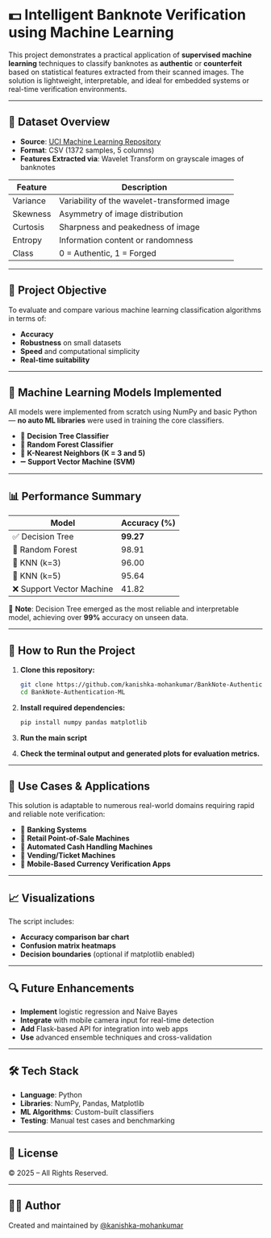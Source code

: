 # 💵 Intelligent Banknote Verification using Machine Learning

This project demonstrates a practical application of **supervised machine learning** techniques to classify banknotes as **authentic** or **counterfeit** based on statistical features extracted from their scanned images. The solution is lightweight, interpretable, and ideal for embedded systems or real-time verification environments.

---

## 📁 Dataset Overview

- **Source**: [UCI Machine Learning Repository](https://archive.ics.uci.edu/ml/datasets/banknote+authentication)  
- **Format**: CSV (1372 samples, 5 columns)  
- **Features Extracted via**: Wavelet Transform on grayscale images of banknotes

| Feature        | Description                                   |
|----------------|-----------------------------------------------|
| Variance       | Variability of the wavelet-transformed image  |
| Skewness       | Asymmetry of image distribution               |
| Curtosis       | Sharpness and peakedness of image             |
| Entropy        | Information content or randomness             |
| Class          | 0 = Authentic, 1 = Forged                     |

---

## 🧠 Project Objective

To evaluate and compare various machine learning classification algorithms in terms of:
- **Accuracy**
- **Robustness** on small datasets
- **Speed** and computational simplicity
- **Real-time suitability**

---

## 🤖 Machine Learning Models Implemented

All models were implemented from scratch using NumPy and basic Python — **no auto ML libraries** were used in training the core classifiers.

- 🌳 **Decision Tree Classifier**  
- 🌲 **Random Forest Classifier**  
- 📍 **K-Nearest Neighbors (K = 3 and 5)**  
- ➖ **Support Vector Machine (SVM)**

---

## 📊 Performance Summary

| Model                    | Accuracy (%) |
|-------------------------|--------------|
| ✅ Decision Tree         | **99.27**    |
| 🌲 Random Forest         | 98.91        |
| 📍 KNN (k=3)             | 96.00        |
| 📍 KNN (k=5)             | 95.64        |
| ❌ Support Vector Machine| 41.82        |

📌 **Note**: Decision Tree emerged as the most reliable and interpretable model, achieving over **99%** accuracy on unseen data.

---

## 🧪 How to Run the Project

1. **Clone this repository:**
   ```bash
   git clone https://github.com/kanishka-mohankumar/BankNote-Authentication-ML.git
   cd BankNote-Authentication-ML
   ```

2. **Install required dependencies:**
   ```bash
   pip install numpy pandas matplotlib
   ```

3. **Run the main script**
 

4. **Check the terminal output and generated plots for evaluation metrics.**

---

## 📌 Use Cases & Applications

This solution is adaptable to numerous real-world domains requiring rapid and reliable note verification:

- 🏦 **Banking Systems**
- 🏪 **Retail Point-of-Sale Machines**
- 🤖 **Automated Cash Handling Machines**
- 🎫 **Vending/Ticket Machines**
- 📱 **Mobile-Based Currency Verification Apps**

---

## 📈 Visualizations

The script includes:
- **Accuracy comparison bar chart**
- **Confusion matrix heatmaps**
- **Decision boundaries** (optional if matplotlib enabled)

---

## 🔍 Future Enhancements

- **Implement** logistic regression and Naive Bayes
- **Integrate** with mobile camera input for real-time detection
- **Add** Flask-based API for integration into web apps
- **Use** advanced ensemble techniques and cross-validation

---

## 🛠️ Tech Stack

- **Language**: Python
- **Libraries**: NumPy, Pandas, Matplotlib
- **ML Algorithms**: Custom-built classifiers
- **Testing**: Manual test cases and benchmarking

---

## 🪪 License

© 2025 – All Rights Reserved.

---

## 👨‍💻 Author

Created and maintained by [@kanishka-mohankumar](https://github.com/kanishka-mohankumar)

